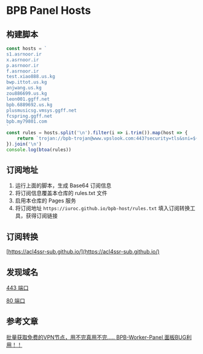 # BPB Panel Hosts

## 构建脚本

```javascript
const hosts = `
s1.asrnoor.ir
x.asrnoor.ir
p.asrnoor.ir
f.asrnoor.ir
test.xiao888.us.kg
bwp.ittot.us.kg
anjwang.us.kg
zou886699.us.kg
leon001.ggff.net
bpb.6889692.us.kg
plusmusicsg.vmsys.ggff.net
fcspring.ggff.net
bpb.my79801.com
`
const rules = hosts.split('\n').filter(i => i.trim()).map(host => {
    return `trojan://bpb-trojan@www.vpslook.com:443?security=tls&sni=${host}&alpn=h3&fp=randomized&allowlnsecure=1&type=ws&host=${host}&path=%2Ftr%3Fed%3D2560#${host}`
}).join('\n')
console.log(btoa(rules))
```

## 订阅地址

1. 运行上面的脚本，生成 Base64 订阅信息
2. 将订阅信息覆盖本仓库的 rules.txt 文件
3. 启用本仓库的 Pages 服务
4. 将订阅地址 `https://iuroc.github.io/bpb-host/rules.txt` 填入订阅转换工具，获得订阅链接

## 订阅转换

[https://acl4ssr-sub.github.io/](https://acl4ssr-sub.github.io/)

## 发现域名

[443 端口](https://fofa.info/result?qbase64=aWNvbl9oYXNoPSItMTM1NDAyNzMxOSIgJiYgYXNuPSIxMzMzNSIgJiYgcG9ydD0iNDQzIg%3D%3D)

[80 端口](https://fofa.info/result?qbase64=aWNvbl9oYXNoPSItMTM1NDAyNzMxOSIgJiYgYXNuPSIxMzMzNSIgJiYgcG9ydD0iODAi)

## 参考文章

[批量获取免费的VPN节点，用不完真用不完….. BPB-Worker-Panel 面板BUG利用！！](https://www.freedidi.com/17131.html)
